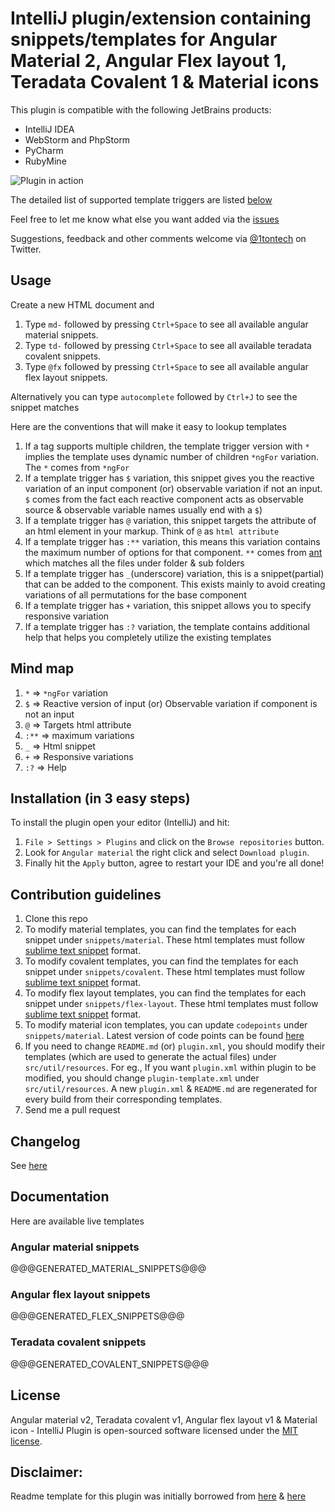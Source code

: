 IntelliJ plugin/extension containing snippets/templates for Angular Material 2,  Angular Flex layout 1, Teradata Covalent 1 & Material icons
============================================================================================================================================

This plugin is compatible with the following JetBrains products:

- IntelliJ IDEA
- WebStorm and PhpStorm
- PyCharm
- RubyMine

![Plugin in action](help.gif)

The detailed list of supported template triggers are listed [below](#documentation)

Feel free to let me know what else you want added via the [issues](https://github.com/1tontech/material2-snippets/issues)

Suggestions, feedback and other comments welcome via [@1tontech](https://twitter.com/1tontech) on Twitter.

## Usage

Create a new HTML document and

1. Type `md-` followed by pressing `Ctrl+Space` to see all available angular material snippets.
2. Type `td-` followed by pressing `Ctrl+Space` to see all available teradata covalent snippets.
3. Type `@fx` followed by pressing `Ctrl+Space` to see all available angular flex layout snippets.

Alternatively you can type `autocomplete` followed by `Ctrl+J` to see the snippet matches

Here are the conventions that will make it easy to lookup templates

1. If a tag supports multiple children, the template trigger version with `*` implies the template uses dynamic number of children `*ngFor` variation. The `*` comes from `*ngFor`
2. If a template trigger has `$` variation, this snippet gives you the reactive variation of an input component (or) observable variation if not an input. `$` comes from the fact each reactive component acts as observable source & observable variable names usually end with a `$`)
3. If a template trigger has `@` variation, this snippet targets the attribute of an html element in your markup. Think of `@` as `html attribute`
4. If a template trigger has `:**` variation, this means this variation contains the maximum number of options for that component. `**` comes from [ant](https://ant.apache.org/manual/dirtasks.html) which matches all the files under folder & sub folders
5. If a template trigger has `_`(underscore) variation, this is a snippet(partial) that can be added to the component. This exists mainly to avoid creating variations of all permutations for the base component
6. If a template trigger has `+` variation, this snippet allows you to specify responsive variation
7. If a template trigger has `:?` variation, the template contains additional help that helps you completely utilize the existing templates

## Mind map
1. `*` => `*ngFor` variation
2. `$` => Reactive version of input (or) Observable variation if component is not an input
3. `@` => Targets html attribute
4. `:**` => maximum variations
5. `_` => Html snippet
6. `+` => Responsive variations
7. `:?` => Help

## Installation (in 3 easy steps)

To install the plugin open your editor (IntelliJ) and hit:

1. `File > Settings > Plugins` and click on the `Browse repositories` button.
2. Look for `Angular material` the right click and select `Download plugin`.
3. Finally hit the `Apply` button, agree to restart your IDE and you're all done!

## Contribution guidelines

1. Clone this repo
2. To modify material templates, you can find the templates for each snippet under `snippets/material`. These html templates must follow [sublime text snippet](http://docs.sublimetext.info/en/latest/extensibility/snippets.html) format.
3. To modify covalent templates, you can find the templates for each snippet under `snippets/covalent`. These html templates must follow [sublime text snippet](http://docs.sublimetext.info/en/latest/extensibility/snippets.html) format.
3. To modify flex layout templates, you can find the templates for each snippet under `snippets/flex-layout`. These html templates must follow [sublime text snippet](http://docs.sublimetext.info/en/latest/extensibility/snippets.html) format.
4. To modify material icon templates, you can update `codepoints` under `snippets/material`. Latest version of code points can be found [here](https://raw.githubusercontent.com/google/material-design-icons/master/iconfont/codepoints)
5. If you need to change `README.md` (or) `plugin.xml`, you should modify their templates (which are used to generate the actual files) under `src/util/resources`. For eg., If you want `plugin.xml` within plugin to be modified, you should change `plugin-template.xml` under `src/util/resources`. A new `plugin.xml` & `README.md` are regenerated for every build from their corresponding templates.
7. Send me a pull request

## Changelog

See [here](CHANGELOG.md)

## Documentation

Here are available live templates

### Angular material snippets
@@@GENERATED_MATERIAL_SNIPPETS@@@

### Angular flex layout snippets
@@@GENERATED_FLEX_SNIPPETS@@@

### Teradata covalent snippets
@@@GENERATED_COVALENT_SNIPPETS@@@

## License

Angular material v2, Teradata covalent v1, Angular flex layout v1 & Material icon - IntelliJ Plugin is open-sourced software licensed under the [MIT license](http://opensource.org/licenses/MIT).

## Disclaimer:

Readme template for this plugin was initially borrowed from [here](https://github.com/bodiam/intellij-bootstrap3) & [here](https://github.com/JasonMortonNZ/bs3-sublime-plugin)
